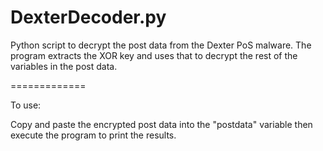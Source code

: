 DexterDecoder.py
=============

Python script to decrypt the post data from the Dexter PoS malware. The program extracts the XOR key and uses that to 
decrypt the rest of the variables in the post data.

=============

To use:

Copy and paste the encrypted post data into the "postdata" variable then execute the program to print the results.

